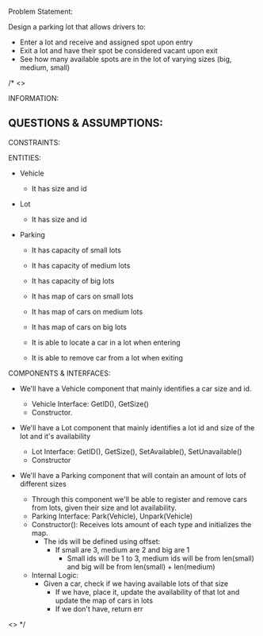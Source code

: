 Problem Statement: 

Design a parking lot that allows drivers to:
- Enter a lot and receive and assigned spot upon entry
- Exit a lot and have their spot be considered vacant upon exit
- See how many available spots are in the lot of varying sizes (big, medium, small)

/*
<>

INFORMATION: 

QUESTIONS & ASSUMPTIONS:
- 

CONSTRAINTS: 

ENTITIES:

- Vehicle
    - It has size and id

- Lot
    - It has size and id

- Parking
    - It has capacity of small lots
    - It has capacity of medium lots
    - It has capacity of big lots
    - It has map of cars on small lots
    - It has map of cars on medium lots
    - It has map of cars on big lots

    - It is able to locate a car in a lot when entering
    - It is able to remove car from a lot when exiting

COMPONENTS & INTERFACES: 
- We'll have a Vehicle component that mainly identifies a car size and id.
    - Vehicle Interface: GetID(), GetSize()
    - Constructor.

- We'll have a Lot component that mainly identifies a lot id and size of the lot and it's availability
    - Lot Interface: GetID(), GetSize(), SetAvailable(), SetUnavailable()
    - Constructor

- We'll have a Parking component that will contain an amount of lots of different sizes
    - Through this component we'll be able to register and remove cars from lots, given their size and lot availability.
    - Parking Interface: Park(Vehicle), Unpark(Vehicle)
    - Constructor(): Receives lots amount of each type and initializes the map.
        - The ids will be defined using offset: 
            - If small are 3, medium are 2 and big are 1
                - Small ids will be 1 to 3, medium ids will be from len(small) and big will be from len(small) + len(medium) 
    - Internal Logic: 
        - Given a car, check if we having available lots of that size
            - If we have, place it, update the availability of that lot and update the map of cars in lots
            - If we don't have, return err


<>
*/
